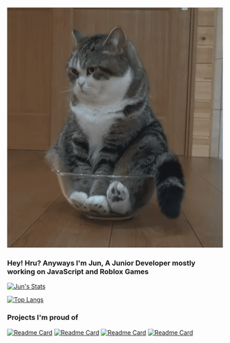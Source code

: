 ![Anime](funny-cat-gifs-182-03-2418427099.gif)
### Hey! Hru? Anyways I'm Jun, A Junior Developer mostly working on JavaScript and Roblox Games


[![Jun's Stats](https://github-readme-stats.vercel.app/api?username=jun-ro&theme=dark&show_icons=true)](https://github.com/anuraghazra/github-readme-stats)

[![Top Langs](https://github-readme-stats.vercel.app/api/top-langs/?username=jun-ro&theme=dark&show_icons=true)](https://github.com/anuraghazra/github-readme-stats)

### Projects I'm proud of
[![Readme Card](https://github-readme-stats.vercel.app/api/pin/?username=jun-ro&repo=Mango&theme=dark&show_icons=true)](https://github.com/jun-ro/Mango)
[![Readme Card](https://github-readme-stats.vercel.app/api/pin/?username=jun-ro&repo=TikDown&theme=dark&show_icons=true)](https://github.com/jun-ro/TikDown)
[![Readme Card](https://github-readme-stats.vercel.app/api/pin/?username=jun-ro&repo=SCF&theme=dark&show_icons=true)](https://github.com/jun-ro/SCF)
[![Readme Card](https://github-readme-stats.vercel.app/api/pin/?username=jun-ro&repo=Goggles&theme=dark&show_icons=true)](https://github.com/jun-ro/Goggles)
